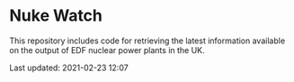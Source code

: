 # Nuke Watch

This repository includes code for retrieving the latest information available on the output of EDF nuclear power plants in the UK.

Last updated: 2021-02-23 12:07